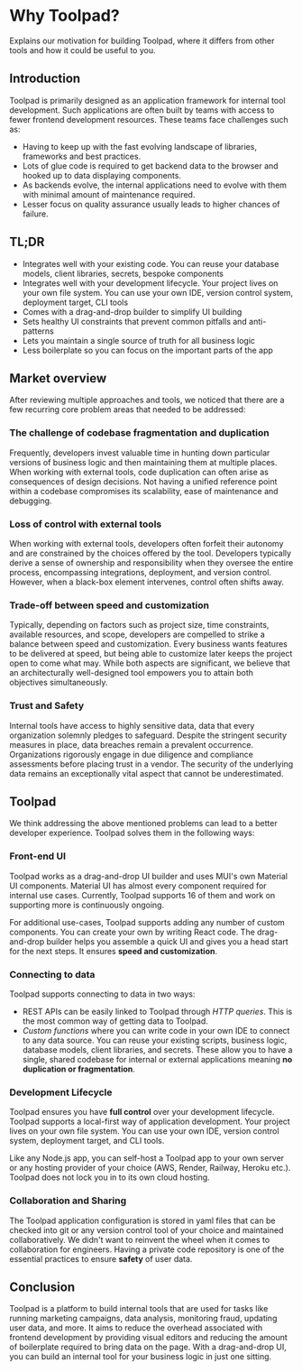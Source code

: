 # Why Toolpad?

<p class="description">Explains our motivation for building Toolpad, where it differs from other tools and how it could be useful to you.</p>

## Introduction

Toolpad is primarily designed as an application framework for internal tool development. Such applications are often built by teams with access to fewer frontend development resources. These teams face challenges such as:

- Having to keep up with the fast evolving landscape of libraries, frameworks and best practices.
- Lots of glue code is required to get backend data to the browser and hooked up to data displaying components.
- As backends evolve, the internal applications need to evolve with them with minimal amount of maintenance required.
- Lesser focus on quality assurance usually leads to higher chances of failure.

## TL;DR

- Integrates well with your existing code. You can reuse your database models, client libraries, secrets, bespoke components
- Integrates well with your development lifecycle. Your project lives on your own file system. You can use your own IDE, version control system, deployment target, CLI tools
- Comes with a drag-and-drop builder to simplify UI building
- Sets healthy UI constraints that prevent common pitfalls and anti-patterns
- Lets you maintain a single source of truth for all business logic
- Less boilerplate so you can focus on the important parts of the app

## Market overview

After reviewing multiple approaches and tools, we noticed that there are a few recurring core problem areas that needed to be addressed:

### The challenge of codebase fragmentation and duplication

Frequently, developers invest valuable time in hunting down particular versions of business logic and then maintaining them at multiple places. When working with external tools, code duplication can often arise as consequences of design decisions. Not having a unified reference point within a codebase compromises its scalability, ease of maintenance and debugging.

### Loss of control with external tools

When working with external tools, developers often forfeit their autonomy and are constrained by the choices offered by the tool. Developers typically derive a sense of ownership and responsibility when they oversee the entire process, encompassing integrations, deployment, and version control. However, when a black-box element intervenes, control often shifts away.

### Trade-off between speed and customization

Typically, depending on factors such as project size, time constraints, available resources, and scope, developers are compelled to strike a balance between speed and customization. Every business wants features to be delivered at speed, but being able to customize later keeps the project open to come what may. While both aspects are significant, we believe that an architecturally well-designed tool empowers you to attain both objectives simultaneously.

### Trust and Safety

Internal tools have access to highly sensitive data, data that every organization solemnly pledges to safeguard. Despite the stringent security measures in place, data breaches remain a prevalent occurrence. Organizations rigorously engage in due diligence and compliance assessments before placing trust in a vendor. The security of the underlying data remains an exceptionally vital aspect that cannot be underestimated.

## Toolpad

We think addressing the above mentioned problems can lead to a better developer experience. Toolpad solves them in the following ways:

### Front-end UI

Toolpad works as a drag-and-drop UI builder and uses MUI's own Material UI components. Material UI has almost every component required for internal use cases. Currently, Toolpad supports 16 of them and work on supporting more is continuously ongoing.

For additional use-cases, Toolpad supports adding any number of custom components. You can create your own by writing React code. The drag-and-drop builder helps you assemble a quick UI and gives you a head start for the next steps. It ensures **speed and customization**.

### Connecting to data

Toolpad supports connecting to data in two ways:

- REST APIs can be easily linked to Toolpad through _HTTP queries_. This is the most common way of getting data to Toolpad.
- _Custom functions_ where you can write code in your own IDE to connect to any data source. You can reuse your existing scripts, business logic, database models, client libraries, and secrets. These allow you to have a single, shared codebase for internal or external applications meaning **no duplication or fragmentation**.

### Development Lifecycle

Toolpad ensures you have **full control** over your development lifecycle. Toolpad supports a local-first way of application development. Your project lives on your own file system. You can use your own IDE, version control system, deployment target, and CLI tools.

Like any Node.js app, you can self-host a Toolpad app to your own server or any hosting provider of your choice (AWS, Render, Railway, Heroku etc.). Toolpad does not lock you in to its own cloud hosting.

### Collaboration and Sharing

The Toolpad application configuration is stored in yaml files that can be checked into git or any version control tool of your choice and maintained collaboratively. We didn't want to reinvent the wheel when it comes to collaboration for engineers. Having a private code repository is one of the essential practices to ensure **safety** of user data.

<!---
### Consistent Design

Maintaining a consistent design language throughout a web application is crucial for a seamless user experience. Toolpad helps you achieve this by providing pre-built components that follow Material Design guidelines.

Toolpad also supports adding a theme to a page which can help with a UI that matches your brand guidelines. The components have individual overrides as well, in case you wish to customize them further.


### Open-Source

MUI Toolpad is an open-source project, which follows an open-core model. It means that the core is going to remain free to use forever. In the future, we may add add paid features to support advanced use cases. However, we will not attempt to monetise the project via artificial constraints on usage, such as limits on the number of connections, components or queries.

The open-source nature of Toolpad also means that it is constantly being updated and improved by the MUI team and the community.
-->

## Conclusion

Toolpad is a platform to build internal tools that are used for tasks like running marketing campaigns, data analysis, monitoring fraud, updating user data, and more. It aims to reduce the overhead associated with frontend development by providing visual editors and reducing the amount of boilerplate required to bring data on the page. With a drag-and-drop UI, you can build an internal tool for your business logic in just one sitting.
